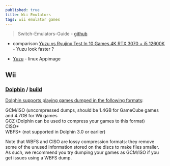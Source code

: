 ```yaml
---
published: true
title: Wii Emulators
tags: wii emulator games
---
```

> Switch-Emulators-Guide - [github](https://github.com/Abd-007/Switch-Emulators-Guide/blob/main/README.md)

- comparison [Yuzu vs Ryujinx Test In 10 Games 4K  RTX 3070 + i5 12600K](https://www.youtube.com/watch?v=ZR3MOkOAKdo) - Yuzu look faster ?

- [Yuzu](https://yuzu-emu.org/) - linux Appimage

## Wii

### [Dolphin](https://dolphin-emu.org/) / [build](https://wiki.dolphin-emu.org/index.php?title=Building_Dolphin_on_Linux)


[Dolphin supports playing games dumped in the following formats](https://dolphin-emu.org/docs/faq/):

GCM/ISO (uncompressed dumps, should be 1.4GB for GameCube games and 4.7GB for Wii games  
GCZ (Dolphin can be used to compress your games to this format)  
CISO*  
WBFS* (not supported in Dolphin 3.0 or earlier)

Note that WBFS and CISO are lossy compression formats: they remove some of the unused information stored on the discs to make files smaller. As such, we recommend you try dumping your games as GCM/ISO if you get issues using a WBFS dump.


